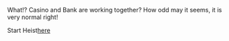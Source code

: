 What!? Casino and Bank are working together? How odd may it seems, it is very normal right! 

Start Heist[here](127.0.0.1:5000/challenge)